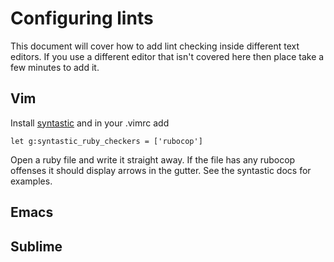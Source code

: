 # Configuring lints

This document will cover how to add lint checking inside
different text editors. If you use a different editor that
isn't covered here then place take a few minutes to add it.

## Vim

Install [syntastic](https://github.com/scrooloose/syntastic)
and in your .vimrc add

``` vimscript
let g:syntastic_ruby_checkers = ['rubocop']
```

Open a ruby file and write it straight away. If the file has
any rubocop offenses it should display arrows in the gutter.
See the syntastic docs for examples.


## Emacs

## Sublime

